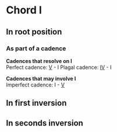 # Chord I

## In root position
### As part of a cadence

**Cadences that resolve on I**  
Perfect cadence: [V](V.md) - I
Plagal cadence: [IV](IV.md) - I

**Cadences that may involve I**  
Imperfect cadence: I - [V](V.md)

## In first inversion
## In seconds inversion
